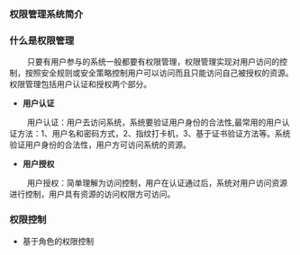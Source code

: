 ### 权限管理系统简介 ###

### 什么是权限管理

&nbsp;&nbsp;&nbsp;&nbsp;&nbsp;&nbsp;&nbsp;&nbsp;只要有用户参与的系统一般都要有权限管理，权限管理实现对用户访问的控制，按照安全规则或安全策略控制用户可以访问而且只能访问自己被授权的资源。权限管理包括用户认证和授权两个部分。

* **用户认证**

&nbsp;&nbsp;&nbsp;&nbsp;&nbsp;&nbsp;&nbsp;&nbsp;用户认证：用户去访问系统，系统要验证用户身份的合法性,最常用的用户认证方法：1、用户名和密码方式，2、指纹打卡机，3、基于证书验证方法等。系统验证用户身份的合法性，用户方可访问系统的资源。

* **用户授权**

&nbsp;&nbsp;&nbsp;&nbsp;&nbsp;&nbsp;&nbsp;&nbsp;用户授权：简单理解为访问控制，用户在认证通过后，系统对用户访问资源进行控制，用户具有资源的访问权限方可访问。


### 权限控制

* 基于角色的权限控制
